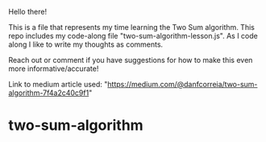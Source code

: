 Hello there!

This is a file that represents my time learning the Two Sum algorithm.
This repo includes my code-along file "two-sum-algorithm-lesson.js".
As I code along I like to write my thoughts as comments.

Reach out or comment if you have suggestions for how to make this even more informative/accurate!

Link to medium article used: "https://medium.com/@danfcorreia/two-sum-algorithm-7f4a2c40c9f1"

# two-sum-algorithm
